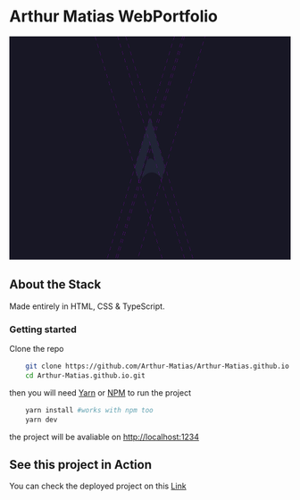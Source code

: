 # Arthur Matias WebPortfolio

<img src="https://raw.githubusercontent.com/Arthur-Matias/Arthur-Matias.github.io/master/banner.png" height="400" />

## About the Stack

Made entirely in HTML, CSS & TypeScript.

### Getting started

Clone the repo

```bash
    git clone https://github.com/Arthur-Matias/Arthur-Matias.github.io.git
    cd Arthur-Matias.github.io.git
```

then you will need [Yarn](https://yarnpkg.com/) or [NPM](https://www.npmjs.com/) to run the project

```bash
    yarn install #works with npm too
    yarn dev
```

the project will be avaliable on [http://localhost:1234](http://localhost:1234)

## See this project in Action

You can check the deployed project on this [Link](https://arthur-matias.github.io)
